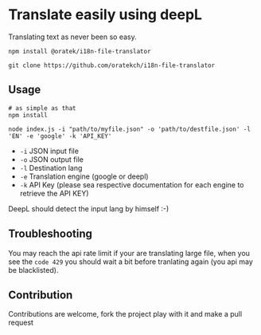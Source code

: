 # Translate easily using deepL

Translating text as never been so easy.

```shell
npm install @oratek/i18n-file-translator

git clone https://github.com/oratekch/i18n-file-translator
```

## Usage

```shell
# as simple as that
npm install

node index.js -i "path/to/myfile.json" -o 'path/to/destfile.json' -l 'EN' -e 'google' -k 'API_KEY'
```

+ `-i` JSON input file
+ `-o` JSON output file
+ `-l` Destination lang
+ `-e` Translation engine (google or deepl)
+ `-k` API Key (please sea respective documentation for each engine to retrieve the API KEY)

DeepL should detect the input lang by himself :-)


## Troubleshooting

You may reach the api rate limit if your are translating large file, when you see the `code 429` you should wait a bit before tranlating again (you api may be blacklisted).

## Contribution

Contributions are welcome, fork the project play with it and make a pull request
